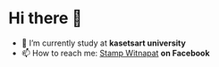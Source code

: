 # Hi there 👋
- 🔭 I’m currently study at **kasetsart university**
- 📫 How to reach me:  [Stamp Witnapat](https://www.facebook.com/witnapat) **on Facebook**
